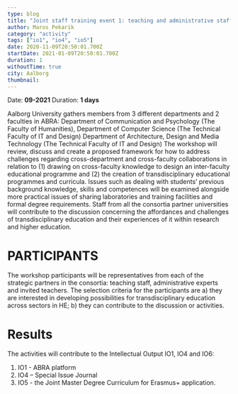 ```yaml
---
type: blog
title: "Joint staff training event 1: teaching and administrative staff design of new joint trans-knowledge curriculum (A3)"
author: Maros Pekarik
category: "activity"
tags: ["io1", "io4", "io5"]
date: 2020-11-09T20:50:01.700Z
startDate: 2021-01-09T20:50:01.700Z
duration: 1
withoutTime: true
city: Aalborg
thumbnail:
---
```


Date: **09-2021**
Duration: **1 days**


Aalborg University gathers members from 3 different departments and 2 faculties in ABRA: Department of Communication and Psychology (The Faculty of Humanities),
Department of Computer Science (The Technical Faculty of IT and Design)
Department of Architecture, Design and Media Technology (The Technical Faculty of IT and Design)
The workshop will review, discuss and create a proposed framework for how to address challenges regarding cross-department and cross-faculty collaborations in relation to (1) drawing on cross-faculty knowledge to design an inter-faculty educational programme and (2) the creation of transdisciplinary educational programmes and curricula. Issues such as dealing with students’ previous background knowledge, skills and competences will be examined alongside more practical issues of sharing laboratories and training facilities and formal degree requirements.
Staff from all the consortia partner universities will contribute to the discussion concerning the affordances and challenges of transdisciplinary education and their experiences of it within research and higher education.

# PARTICIPANTS
The workshop participants will be representatives from each of the strategic partners in the consortia: teaching staff, administrative experts and invited teachers. The selection criteria for the participants are a) they are interested in developing possibilities for transdisciplinary education across sectors in HE; b) they can contribute to the discussion or activities.

# Results
The activities will contribute to the Intellectual Output IO1, IO4 and IO6:
1. IO1 - ABRA platform
2. IO4 – Special Issue Journal
3. IO5 - the Joint Master Degree Curriculum for Erasmus+ application.

